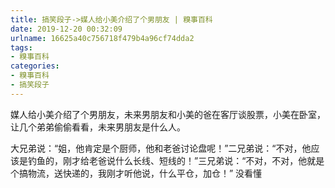 ```yaml
---
title: 搞笑段子->媒人给小美介绍了个男朋友 | 糗事百科
date: 2019-12-20 00:32:09
urlname: 16625a40c756718f479b4a96cf74dda2
tags: 
- 糗事百科
categories:
- 糗事百科
- 搞笑段子
---
```

媒人给小美介绍了个男朋友，未来男朋友和小美的爸在客厅谈股票，小美在卧室，让几个弟弟偷偷看看，未来男朋友是什么人。

大兄弟说：“姐，他肯定是个厨师，他和老爸讨论盘呢！”二兄弟说：“不对，他应该是钓鱼的，刚才给老爸说什么长线、短线的！”三兄弟说：“不对，不对，他就是个搞物流，送快递的，我刚才听他说，什么平仓，加仓！”     没看懂



